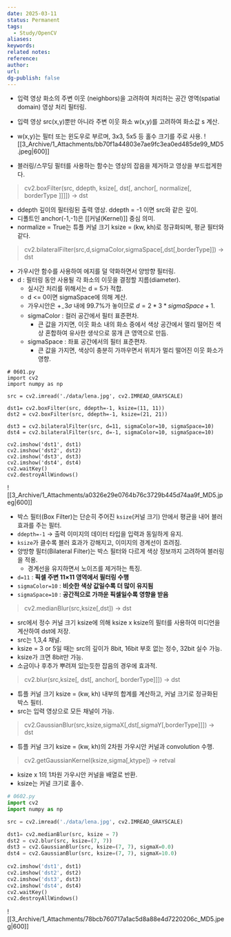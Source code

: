 ```yaml
---
date: 2025-03-11
status: Permanent
tags: 
  - Study/OpenCV
aliases: 
keywords: 
related notes: 
reference: 
author: 
url: 
dg-publish: false
---
```

- 입력 영상 화소의 주변 이웃 (neighbors)을 고려하여 처리하는 공간 영역(spatial domain) 영상 처리 필터링. 
- 입력 영상 src(x,y)뿐만 아니라 주변 이웃 화소 w(x,y)를 고려하여 화소값 s 계산.
- w(x,y)는 필터 또는 윈도우로 부르며, 3x3, 5x5 등 홀수 크기를 주로 사용.
![[3_Archive/1_Attachments/bb70f1a44803e7ae9fc3ea0ed485de99_MD5.jpeg|600]]

- 블러링/스무딩 필터를 사용하는 함수는 영상의 잡음을 제거하고 영상을 부드럽게한다.

>cv2.boxFilter(src, ddepth, ksize[, dst[, anchor[, normalize[, borderType ]]]]) -> dst
- ddepth 깊이의 필터링된 출력 영상. ddepth = -1 이면 src와 같은 깊이.
- 디폴트인 anchor(-1,-1)은 [[커널(Kernel)]] 중심 의미.
- normalize = True는 튜플 커널 크기 ksize = (kw, kh)로 정규화되며, 평균 필터와 같다.

>cv2.bilateralFilter(src,d,sigmaColor,sigmaSpace[,dst[,borderType]]) -> dst
- 가우시안 함수를 사용하여 에지를 덜 약화하면서 양방향 필터링.
- d : 필터링 동안 사용될 각 화소의 이웃을 결정할 지름(diameter).
	- 실시간 처리를 위해서는 d = 5가 적합.
	- d <= 0이면 sigmaSpace에 의해 계산.
	- 가우시안은 $+_-3\sigma$ 내에 99.7%가 놓이므로 $d = 2 * 3 * sigmaSpace + 1$.
	- sigmaColor : 컬러 공간에서 필터 표준편차.
		- 큰 값을 가지면, 이웃 화소 내의 화소 중에서 색상 공간에서 멀리 떨어진 색상 혼합하여 유사한 생삭으로 뭉개 큰 영역으로 만듬.
	- sigmaSpace : 좌표 공간에서의 필터 표준편차.
		- 큰 값을 가지면, 색상이 충분히 가까우면서 위치가 멀리 떨어진 이웃 화소가 영향.

```
# 0601.py
import cv2
import numpy as np
  
src = cv2.imread('./data/lena.jpg', cv2.IMREAD_GRAYSCALE)

dst1= cv2.boxFilter(src, ddepth=-1, ksize=(11, 11))
dst2 = cv2.boxFilter(src, ddepth=-1, ksize=(21, 21))

dst3 = cv2.bilateralFilter(src, d=11, sigmaColor=10, sigmaSpace=10)
dst4 = cv2.bilateralFilter(src, d=-1, sigmaColor=10, sigmaSpace=10)

cv2.imshow('dst1', dst1)
cv2.imshow('dst2', dst2)
cv2.imshow('dst3', dst3)
cv2.imshow('dst4', dst4)
cv2.waitKey()
cv2.destroyAllWindows()
```
![[3_Archive/1_Attachments/a0326e29e0764b76c3729b445d74aa9f_MD5.jpeg|600]]
- 박스 필터(Box Filter)는 단순히 주어진 `ksize`(커널 크기) 안에서 평균을 내어 블러 효과를 주는 필터.
- `ddepth=-1` → 출력 이미지의 데이터 타입을 입력과 동일하게 유지.
- `ksize`가 클수록 블러 효과가 강해지고, 이미지의 경계선이 흐려짐.
- 양방향 필터(Bilateral Filter)는 박스 필터와 다르게 색상 정보까지 고려하여 블러링을 적용.
	- 경계선을 유지하면서 노이즈를 제거하는 특징.
- `d=11` : **픽셀 주변 11×11 영역에서 필터링 수행**
- `sigmaColor=10` : **비슷한 색상 값일수록 더 많이 유지됨**
- `sigmaSpace=10` : **공간적으로 가까운 픽셀일수록 영향을 받음**

>cv2.medianBlur(src,ksize[,dst]) -> dst
- src에서 정수 커널 크기 ksize에 의해 ksize x ksize의 필터를 사용하여 미디언을 계산하여 dst에 저장.
- src는 1,3,4 채널.
- ksize = 3 or 5일 때는 src의 깊이가 8bit, 16bit 부호 없는 정수, 32bit 실수 가능.
- ksize가 크면 8bit만 가능.
- 소금이나 후추가 뿌려져 있는듯한 잡음의 경우에 효과적.

>cv2.blur(src,ksize[, dst[, anchor[, borderType]]]) -> dst
- 튜플 커널 크기 ksize = (kw, kh) 내부의 합계를 계산하고, 커널 크기로 정규화된 박스 필터.
- src는 입력 영상으로 모든 채널이 가능.

>cv2.GaussianBlur(src,ksize,sigmaX[,dst[,sigmaY[,borderType]]]) -> dst
- 튜플 커널 크기 ksize = (kw, kh)의 2차원 가우시안 커널과 convolution 수행.

>cv2.getGaussianKernel(ksize,sigma[,ktype]) -> retval
- ksize x 1의 1차원 가우시안 커널을 배열로 반환. 
- ksize는 커널 크기로 홀수.

```python
# 0602.py
import cv2
import numpy as np

src = cv2.imread('./data/lena.jpg', cv2.IMREAD_GRAYSCALE)  

dst1= cv2.medianBlur(src, ksize = 7)
dst2 = cv2.blur(src, ksize=(7, 7))
dst3 = cv2.GaussianBlur(src, ksize=(7, 7), sigmaX=0.0)
dst4 = cv2.GaussianBlur(src, ksize=(7, 7), sigmaX=10.0)
  
cv2.imshow('dst1', dst1)
cv2.imshow('dst2', dst2)
cv2.imshow('dst3', dst3)
cv2.imshow('dst4', dst4)
cv2.waitKey()
cv2.destroyAllWindows()
```
![[3_Archive/1_Attachments/78bcb760717a1ac5d8a88e4d7220206c_MD5.jpeg|600]]


